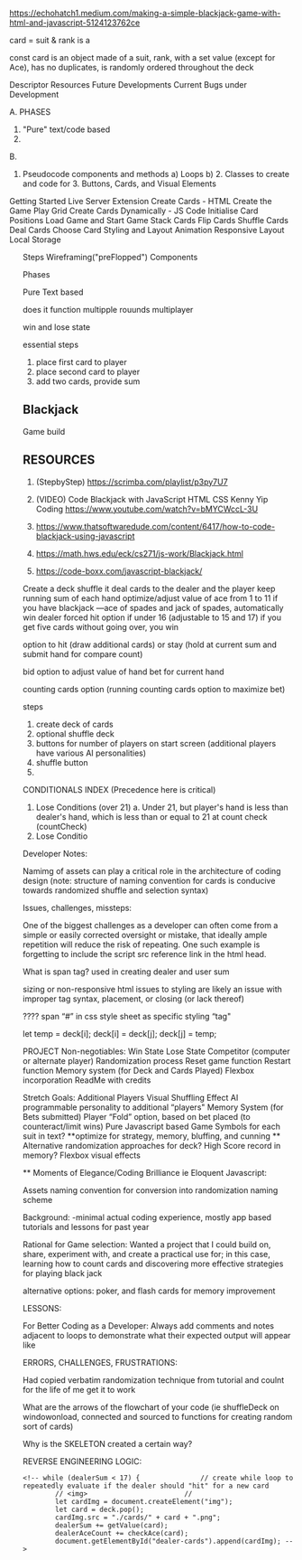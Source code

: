 https://echohatch1.medium.com/making-a-simple-blackjack-game-with-html-and-javascript-5124123762ce



card = suit & rank is a

const card is an object made of a suit, rank, with a set value (except for Ace), has no duplicates, is randomly ordered throughout the deck




Descriptor
Resources
Future Developments
Current Bugs under Development


A. PHASES
   1. "Pure" text/code based
   2. 


B. 

 1. Pseudocode components and methods
        a) Loops
        b)
    2. Classes to create and code for
    3. Buttons, Cards, and Visual Elements 







Getting Started
Live Server Extension
Create Cards - HTML
Create the Game Play Grid
Create Cards Dynamically - JS Code
Initialise Card Positions
Load Game and Start Game
Stack Cards
Flip Cards
Shuffle Cards
Deal Cards
Choose Card
Styling and Layout
Animation
Responsive Layout
Local Storage
<ul










Steps
Wireframing("preFlopped")
Components


Phases

Pure Text based


does it function
multipple rouunds 
multiplayer

win and lose state



essential steps
1. place first card to player
2. place second card to player
3. add two cards, provide sum


## Blackjack

Game build

## RESOURCES ##
1. (StepbyStep) https://scrimba.com/playlist/p3py7U7


2. (VIDEO) Code Blackjack with JavaScript HTML CSS
Kenny Yip Coding
https://www.youtube.com/watch?v=bMYCWccL-3U


3. https://www.thatsoftwaredude.com/content/6417/how-to-code-blackjack-using-javascript

4. https://math.hws.edu/eck/cs271/js-work/Blackjack.html


5. https://code-boxx.com/javascript-blackjack/


Create a deck
shuffle it
deal cards to the dealer and the player
keep running sum of each hand
optimize/adjust value of ace from 1 to 11
if you have blackjack —ace of spades and jack of spades, automatically win
dealer forced hit option if under 16 (adjustable to 15 and 17)
if you get five cards without going over, you win


option to hit (draw additional cards) or stay (hold at current sum and submit hand for compare count)

bid option to adjust value of hand bet for current hand

counting cards option (running counting cards option to maximize bet)


steps

1. create deck of cards
2. optional shuffle deck
3. buttons for number of players on start screen (additional players have various AI personalities)
4. shuffle button
5. 



CONDITIONALS INDEX (Precedence here is critical)
1. Lose Conditions (over 21)
        a. Under 21, but player's hand is less than dealer's hand, which is less than or equal to 21 at count check (countCheck)
2. Lose Conditio



Developer Notes:

Namimg of assets can play a critical role in the architecture of coding design (note: structure of naming convention for cards is conducive towards randomized shuffle and selection syntax)


Issues, challenges, missteps:

One of the biggest challenges as a developer can often come from a simple or easily corrected oversight or mistake, that ideally ample repetition will reduce the risk of repeating. One such example is forgetting to include the script src reference link in the html head. 


What is span tag? used in creating dealer and user sum

sizing or non-responsive html issues to styling are likely an issue with improper tag syntax, placement, or closing (or lack thereof)


????
span
“#” in css style sheet as specific styling “tag"

 let temp = deck[i];
        deck[i] = deck[j];
        deck[j] = temp;


PROJECT
Non-negotiables:
Win State
Lose State
Competitor (computer or alternate player)
Randomization process
Reset game function
Restart function
Memory system (for Deck and Cards Played)
Flexbox incorporation
ReadMe with credits



Stretch Goals:
Additional Players
Visual Shuffling Effect
AI programmable personality to additional “players"
Memory System (for Bets submitted)
Player “Fold” option, based on bet placed (to counteract/limit wins)
Pure Javascript based Game
Symbols for each suit in text?
**optimize for strategy, memory, bluffing, and cunning **
Alternative randomization approaches for deck? 
High Score record in memory?
Flexbox visual effects



** Moments of Elegance/Coding Brilliance ie Eloquent Javascript:

Assets naming convention for conversion into randomization naming  scheme

Background:
-minimal actual coding experience, mostly app based tutorials and lessons for past year

Rational for Game selection:
Wanted a project that I could build on, share, experiment with, and create a practical use for; in this case, learning how to count cards and discovering more effective strategies for playing black jack

alternative options: poker, and flash cards for memory improvement


LESSONS:

For Better Coding as a Developer:
Always add comments and notes adjacent to loops to demonstrate what their expected output will appear like


ERRORS, CHALLENGES, FRUSTRATIONS:

Had copied verbatim randomization technique from tutorial and coulnt for the life of me get it to work

What are the arrows of the flowchart of your code (ie shuffleDeck on windowonload, connected and sourced to functions for creating random sort of cards)

Why is the SKELETON created a certain way?


<!-- 
    while (dealerSum < 17) {               // create while loop to repeatedly evaluate if the dealer should "hit" for a new card
            // <img>                        // 
            let cardImg = document.createElement("img");
            let card = deck.pop();
            cardImg.src = "./cards/" + card + ".png";
            dealerSum += getValue(card);
            dealerAceCount += checkAce(card);
            document.getElementById("dealer-cards").append(cardImg); -->




REVERSE ENGINEERING LOGIC:


    <!-- while (dealerSum < 17) {               // create while loop to repeatedly evaluate if the dealer should "hit" for a new card
            // <img>                        // 
            let cardImg = document.createElement("img");
            let card = deck.pop();
            cardImg.src = "./cards/" + card + ".png";
            dealerSum += getValue(card);
            dealerAceCount += checkAce(card);
            document.getElementById("dealer-cards").append(cardImg); -->